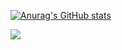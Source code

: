 [![Anurag's GitHub stats](https://github-readme-stats.vercel.app/api?username=wArahh)](https://github.com/anuraghazra/github-readme-stats)

![](https://github-profile-summary-cards.vercel.app/api/cards/profile-details?username=wArahh)
